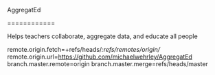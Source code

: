 AggregatEd

============

Helps teachers collaborate, aggregate data, and educate all people


remote.origin.fetch=+refs/heads/*:refs/remotes/origin/*
remote.origin.url=https://github.com/michaelwehrley/AggregatEd
branch.master.remote=origin
branch.master.merge=refs/heads/master